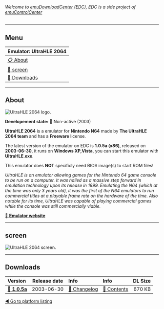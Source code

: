 ###### Welcome to [emuDownloadCenter (EDC)](https://github.com/PhoenixInteractiveNL/emuDownloadCenter/wiki/), EDC is a side project of [emuControlCenter](https://github.com/PhoenixInteractiveNL/emuControlCenter/wiki/)
***
## Menu
| **Emulator: UltraHLE 2064** |
|:---------|
| [:clipboard: About](#about) |
| [:sunrise: screen](#screen) |
| [:floppy_disk: Downloads](#downloads) |
***
## About
![](https://github.com/PhoenixInteractiveNL/emuDownloadCenter/wiki/images_emulator/ultrahle2064_logo_200.jpg "UltraHLE 2064 logo.")

**Developement state:** :red_circle: Non-active (2003)

**UltraHLE 2064** is a emulator for **Nintendo N64** made by **The UltraHLE 2064 team** and has a **Freeware** license.

The latest version of the emulator on EDC is **1.0.5a (x86)**, released on **2003-06-30**, it runs on **Windows XP,Vista**, you can start this emulator with **UltraHLE.exe**.

This emulator does **NOT** specificly need BIOS image(s) to start ROM files!

_UltraHLE is an emulator allowing games for the Nintendo 64 game console to be run on a computer. It was hailed as a massive step forward in emulation technology upon its release in 1999. Emulating the N64 (which at the time was only 3 years old), it was the first of the N64 emulators to run commercial titles at a playable frame rate on the hardware of the time. Also notable for its time, UltraHLE was capable of playing commercial games while the console was still commercially viable._

[:link: **Emulator website**](http://www.ultrahle2064.com/)
***
## screen
![](https://raw.githubusercontent.com/PhoenixInteractiveNL/emuDownloadCenter/master/hooks/ultrahle2064/emulator_screen_01.jpg "UltraHLE 2064 screen.")
***
## Downloads
| Version  | Release date  | Info       | Info       | DL Size    |
|:---------|:-------------:|:-----------|:-----------|-----------:|
| [:floppy_disk: **1.0.5a**](https://github.com/PhoenixInteractiveNL/edc-repo0004/raw/master/ultrahle2064/1.0.5a.7z) | 2003-06-30 | [:page_facing_up: Changelog](https://github.com/PhoenixInteractiveNL/edc-repo0004/blob/master/ultrahle2064/1.0.5a_changelog.txt) | [:mag_right: Contents](https://github.com/PhoenixInteractiveNL/edc-repo0004/blob/master/ultrahle2064/1.0.5a_contents.txt) | 670 KB |

[:arrow_backward: Go to platform listing](https://github.com/PhoenixInteractiveNL/emuDownloadCenter/wiki/EDC-Platform-List)
